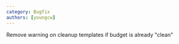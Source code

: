 ```yaml
---
category: Bugfix
authors: [youngcw]
---
```


Remove warning on cleanup templates if budget is already "clean"
